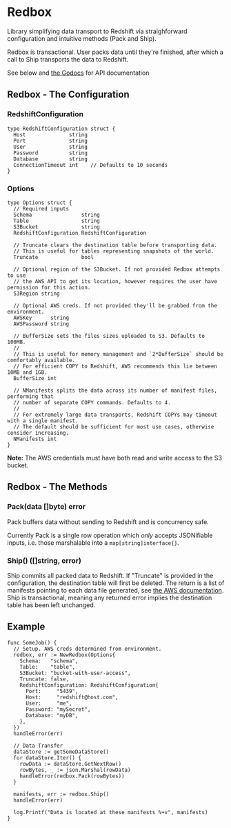 # Redbox

Library simplifying data transport to Redshift via straighforward configuration and intuitive methods (Pack and Ship).

Redbox is transactional. User packs data until they're finished, after which a call to Ship transports the data to Redshift.

See below and [the Godocs](https://godoc.org/github.com/cgclever/redbox) for API documentation

## Redbox - The Configuration

### RedshiftConfiguration

```
type RedshiftConfiguration struct {
  Host              string
  Port              string
  User              string
  Password          string
  Database          string
  ConnectionTimeout int    // Defaults to 10 seconds
}
```

### Options

```
type Options struct {
  // Required inputs
  Schema                string
  Table                 string
  S3Bucket              string
  RedshiftConfiguration RedshiftConfiguration

  // Truncate clears the destination table before transporting data.
  // This is useful for tables representing snapshots of the world.
  Truncate              bool

  // Optional region of the S3Bucket. If not provided Redbox attempts to use 
  // the AWS API to get its location, however requires the user have permission for this action.
  S3Region string

  // Optional AWS creds. If not provided they'll be grabbed from the environment.
  AWSKey      string
  AWSPassword string
	
  // BufferSize sets the files sizes uploaded to S3. Defaults to 100MB.
  //
  // This is useful for memory management and `2*BufferSize` should be comfortably available.
  // For efficient COPY to Redshift, AWS recommends this lie between 10MB and 1GB.
  BufferSize int

  // NManifests splits the data across its number of manifest files, performing that
  // number of separate COPY commands. Defaults to 4.
  //
  // For extremely large data transports, Redshift COPYs may timeout with a single manifest.
  // The default should be sufficient for most use cases, otherwise consider increasing.
  NManifests int
}
```

**Note:** The AWS credentials must have both read and write access to the S3 bucket.

## Redbox - The Methods

### Pack(data []byte) error

Pack buffers data without sending to Redshift and is concurrency safe.

Currently Pack is a single row operation which *only* accepts JSONifiable inputs, i.e. those marshalable into a `map[string]interface{}`.

### Ship() ([]string, error)

Ship commits all packed data to Redshift. If "Truncate" is provided in the configuration, the destination table will first be deleted.
The return is a list of manifests pointing to each data file generated, see [the AWS documentation](http://docs.aws.amazon.com/redshift/latest/dg/loading-data-files-using-manifest.html).
Ship is transactional, meaning any returned error implies the destination table has been left unchanged.

## Example

```
func SomeJob() {
  // Setup. AWS creds determined from environment.
  redbox, err := NewRedbox(Options{
    Schema:   "schema",
    Table:    "table",
    S3Bucket: "bucket-with-user-access",
    Truncate: false,
    RedshiftConfiguration: RedshiftConfiguration{
      Port:     "5439",
      Host:     "redshift@host.com",
      User:     "me",
      Password: "mySecret",
      Database: "myDB",
    },
  })
  handleError(err)
  
  // Data Transfer
  dataStore := getSomeDataStore()
  for dataStore.Iter() {
    rowData := dataStore.GetNextRow()
    rowBytes, _ := json.Marshal(rowData)
    handleError(redbox.Pack(rowBytes))
  }

  manifests, err := redbox.Ship()
  handleError(err)

  log.Printf("Data is located at these manifests %+v", manifests)
}
